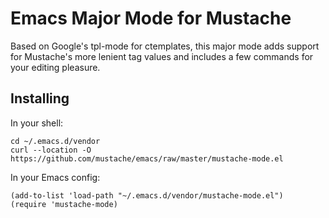 # Emacs Major Mode for Mustache

Based on Google's tpl-mode for ctemplates, this major mode adds
support for Mustache's more lenient tag values and includes a few
commands for your editing pleasure.

## Installing

In your shell:

    cd ~/.emacs.d/vendor
    curl --location -O https://github.com/mustache/emacs/raw/master/mustache-mode.el

In your Emacs config:

    (add-to-list 'load-path "~/.emacs.d/vendor/mustache-mode.el")
    (require 'mustache-mode)
